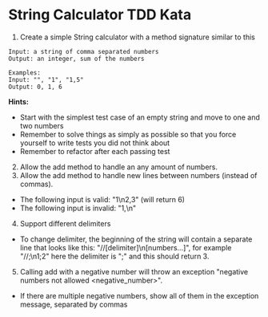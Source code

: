 # String Calculator TDD Kata

1. Create a simple String calculator with a method signature similar to this

  ``` int add(string numbers)
  Input: a string of comma separated numbers
  Output: an integer, sum of the numbers

  Examples:
  Input: "", "1", "1,5"
  Output: 0, 1, 6
``` 
  
  **Hints:**

- Start with the simplest test case of an empty string and move to one and two numbers
- Remember to solve things as simply as possible so that you force yourself to write tests you did not think about
- Remember to refactor after each passing test
2. Allow the add method to handle an any amount of numbers.
3. Allow the add method to handle new lines between numbers (instead of commas).
- The following input is valid: "1\n2,3" (will return 6)
- The following input is invalid: "1,\n"
4. Support different delimiters
- To change delimiter, the beginning of the string will contain a separate line that looks like this: "//[delimiter]\n[numbers…]", for example "//;\n1;2" here the delimiter is ";" and this should return 3.
5. Calling add with a negative number will throw an exception "negative numbers not allowed <negative_number>".
- If there are multiple negative numbers, show all of them in the exception message, separated by commas
